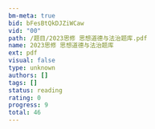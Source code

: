 ```yaml
---
bm-meta: true
bid: bFesBtQkDJZiWCaw
vid: "00"
path: /题目/2023思修 思想道德与法治题库.pdf
name: 2023思修 思想道德与法治题库
ext: pdf
visual: false
type: unknown
authors: []
tags: []
status: reading
rating: 0
progress: 9
total: 46
---
```

